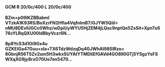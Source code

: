 #### GCM R 20/0c/400 L 20/0c/400
**BZm+p09lKZBBabmI**<br/>**VTzkA1K93RS/BoXzrFN2HfIa4VqfnlmB7/GJYW5QiiI=**<br/>**nMU8DEvlUGCc0Whz/wDpiUyWYU5HjZEM4jLQsc9nptQe5ZsSit+XpnTs676cYLRqQXU00ldBbyVczr6N...**<br/><br/>
**8p8YcS3d1Oi9Gx4u**<br/>**GZKEIGa47Guu+xla+TX6TdzWdzqDq4GJWhAl98SIRzo=**<br/>**8GbnjR56T5Zv2um5H3wkxSUYAtYTMDliEfGAVd4GO8ll0GTj5YSgzYsFSWXqXG9jy8rxO70Uo7en5470...**